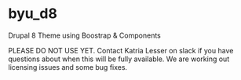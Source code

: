 # byu_d8
Drupal 8 Theme using Boostrap &amp; Components


PLEASE DO NOT USE YET. Contact Katria Lesser on slack if you have questions about when this will be fully available. We are working out licensing issues and some bug fixes.
